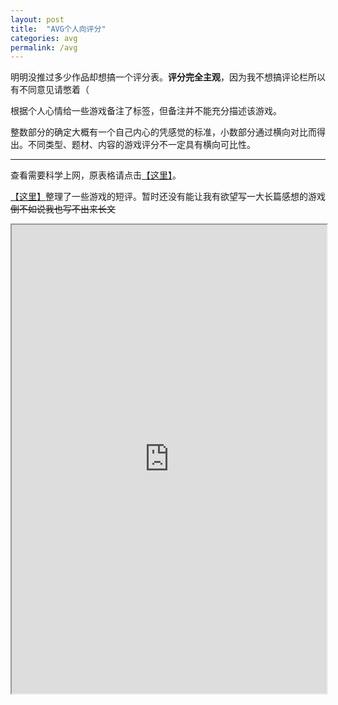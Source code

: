 ```yaml
---
layout: post
title:  "AVG个人向评分"
categories: avg
permalink: /avg
---
```

明明没推过多少作品却想搞一个评分表。**评分完全主观**，因为我不想搞评论栏所以有不同意见请憋着（

根据个人心情给一些游戏备注了标签，但备注并不能充分描述该游戏。

整数部分的确定大概有一个自己内心的凭感觉的标准，小数部分通过横向对比而得出。不同类型、题材、内容的游戏评分不一定具有横向可比性。

---
查看需要科学上网，原表格请点击[【这里】](https://docs.google.com/spreadsheets/d/1fDHvHhN6lrn3G-G7En0tdUHuTllaTrtYf7M7UE7jKh0/edit#gid=1237096488)。

[【这里】](https://izumimorin.xyz/avg/comment)整理了一些游戏的短评。暂时还没有能让我有欲望写一大长篇感想的游戏~~倒不如说我也写不出来长文~~

<iframe height="750" width="100%" src="https://docs.google.com/spreadsheets/d/e/2PACX-1vQi-BLEn-vMtMNNj2bPFZ0ChXSVLCW7D3e49ZUeYHRw4FPrrA1R1AaZoaE95oRwruXZF9sOO0Mxr61t/pubhtml?widget=true&amp;headers=false"></iframe>
